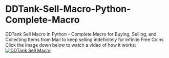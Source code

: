 # DDTank-Sell-Macro-Python-Complete-Macro
DDTank Sell Macro in Python - Complete Macro for Buying, Selling, and Collecting Items from Mail to keep selling indefinitely for infinite Free Coins\
Click the image down below to watch a video of how it works:
[![DDTank Sell Macro](https://i.imgur.com/qD0ps2y.png)](https://www.youtube.com/watch?v=Qjhk2VG-eoc "DDTank Sell Macro - Click to Watch!")

